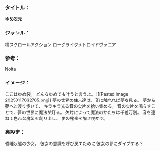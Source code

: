 ### タイトル：
**ゆめ次元**

### ジャンル：
横スクロールアクション
ローグライクメトロイドヴァニア

### 参考：
Noita

### イメージ：
ここはゆめ袋。
どんなゆめでも叶うと言うよ。
![[Pasted image 20250117032705.png]]
夢の世界の住人達は、音に触れれば夢を見る。
夢から夢へと渡り歩いて、
キラキラ光る音の欠片を拾い集める。
音の欠片を鳴らすことで、夢の世界に魔法が灯る。
欠片によって魔法のかたちは千差万別。
音を連ねて色んな魔法を創り出し、
夢の秘密を解き明かす。

### 裏設定：
昏睡状態の少女。
彼女の意識を呼び戻すために
彼女の夢にダイブする？







